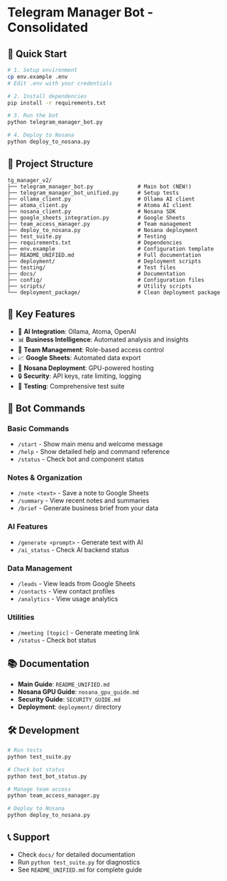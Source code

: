 # Telegram Manager Bot - Consolidated

## 🚀 Quick Start

```bash
# 1. Setup environment
cp env.example .env
# Edit .env with your credentials

# 2. Install dependencies
pip install -r requirements.txt

# 3. Run the bot
python telegram_manager_bot.py

# 4. Deploy to Nosana
python deploy_to_nosana.py
```

## 📁 Project Structure

```
tg_manager_v2/
├── telegram_manager_bot.py              # Main bot (NEW!)
├── telegram_manager_bot_unified.py      # Setup tests
├── ollama_client.py                     # Ollama AI client
├── atoma_client.py                      # Atoma AI client
├── nosana_client.py                     # Nosana SDK
├── google_sheets_integration.py         # Google Sheets
├── team_access_manager.py               # Team management
├── deploy_to_nosana.py                  # Nosana deployment
├── test_suite.py                        # Testing
├── requirements.txt                     # Dependencies
├── env.example                          # Configuration template
├── README_UNIFIED.md                    # Full documentation
├── deployment/                          # Deployment scripts
├── testing/                             # Test files
├── docs/                                # Documentation
├── config/                              # Configuration files
├── scripts/                             # Utility scripts
└── deployment_package/                  # Clean deployment package
```

## 🎯 Key Features

- 🤖 **AI Integration**: Ollama, Atoma, OpenAI
- 📊 **Business Intelligence**: Automated analysis and insights
- 👥 **Team Management**: Role-based access control
- 📈 **Google Sheets**: Automated data export
- 🚀 **Nosana Deployment**: GPU-powered hosting
- 🔒 **Security**: API keys, rate limiting, logging
- 🧪 **Testing**: Comprehensive test suite

## 📱 Bot Commands

### Basic Commands
- `/start` - Show main menu and welcome message
- `/help` - Show detailed help and command reference
- `/status` - Check bot and component status

### Notes & Organization
- `/note <text>` - Save a note to Google Sheets
- `/summary` - View recent notes and summaries
- `/brief` - Generate business brief from your data

### AI Features
- `/generate <prompt>` - Generate text with AI
- `/ai_status` - Check AI backend status

### Data Management
- `/leads` - View leads from Google Sheets
- `/contacts` - View contact profiles
- `/analytics` - View usage analytics

### Utilities
- `/meeting [topic]` - Generate meeting link
- `/status` - Check bot status

## 📚 Documentation

- **Main Guide**: `README_UNIFIED.md`
- **Nosana GPU Guide**: `nosana_gpu_guide.md`
- **Security Guide**: `SECURITY_GUIDE.md`
- **Deployment**: `deployment/` directory

## 🛠️ Development

```bash
# Run tests
python test_suite.py

# Check bot status
python test_bot_status.py

# Manage team access
python team_access_manager.py

# Deploy to Nosana
python deploy_to_nosana.py
```

## 📞 Support

- Check `docs/` for detailed documentation
- Run `python test_suite.py` for diagnostics
- See `README_UNIFIED.md` for complete guide
